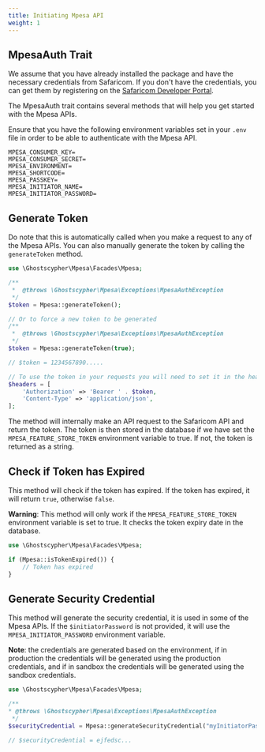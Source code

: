 ```yaml
---
title: Initiating Mpesa API
weight: 1
---
```


## MpesaAuth Trait

We assume that you have already installed the package and have the necessary credentials from Safaricom. If you don't have the credentials, you can get them by registering on the [Safaricom Developer Portal](https://developer.safaricom.co.ke/).

The MpesaAuth trait contains several methods that will help you get started with the Mpesa APIs.

Ensure that you have the following environment variables set in your `.env` file in order to be able to authenticate with the Mpesa API.

```dotenv
MPESA_CONSUMER_KEY=
MPESA_CONSUMER_SECRET=
MPESA_ENVIRONMENT=
MPESA_SHORTCODE=
MPESA_PASSKEY=
MPESA_INITIATOR_NAME=
MPESA_INITIATOR_PASSWORD=
```

## Generate Token

Do note that this is automatically called when you make a request to any of the Mpesa APIs. You can also manually generate the token by calling the `generateToken` method.

```php
use \Ghostscypher\Mpesa\Facades\Mpesa;

/**
 *  @throws \Ghostscypher\Mpesa\Exceptions\MpesaAuthException
 */
$token = Mpesa::generateToken();

// Or to force a new token to be generated
/**
 *  @throws \Ghostscypher\Mpesa\Exceptions\MpesaAuthException
 */
$token = Mpesa::generateToken(true);

// $token = 1234567890.....

// To use the token in your requests you will need to set it in the headers
$headers = [
    'Authorization' => 'Bearer ' . $token,
    'Content-Type' => 'application/json',
];
```

The method will internally make an API request to the Safaricom API and return the token. The token is then stored in the database if we have set the `MPESA_FEATURE_STORE_TOKEN` environment variable to true. If not, the token is returned as a string.

## Check if Token has Expired

This method will check if the token has expired. If the token has expired, it will return `true`, otherwise `false`.

**Warning**: This method will only work if the `MPESA_FEATURE_STORE_TOKEN` environment variable is set to true. It checks the token expiry date in the database.

```php
use \Ghostscypher\Mpesa\Facades\Mpesa;

if (Mpesa::isTokenExpired()) {
    // Token has expired
}
```

## Generate Security Credential

This method will generate the security credential, it is used in some of the Mpesa APIs.
If the `$initiatorPassword` is not provided, it will use the `MPESA_INITIATOR_PASSWORD` environment variable.

**Note**: the credentials are generated based on the environment, if in production the credentials will be generated using the production credentials, and if in sandbox the credentials will be generated using the sandbox credentials.

```php
use \Ghostscypher\Mpesa\Facades\Mpesa;

/**
* @throws \Ghostscypher\Mpesa\Exceptions\MpesaAuthException
 */
$securityCredential = Mpesa::generateSecurityCredential("myInitiatorPassword");

// $securityCredential = ejfedsc...

```
